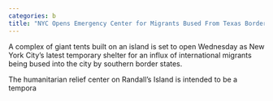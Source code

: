 ```yaml
---
categories: b
title: "NYC Opens Emergency Center for Migrants Bused From Texas Border"
---
```


A complex of giant tents built on an island is set to open Wednesday as New York City&#8217;s latest temporary shelter for an influx of international migrants being bused into the city by southern border states.



The humanitarian relief center on Randall&#8217;s Island is intended to be a tempora